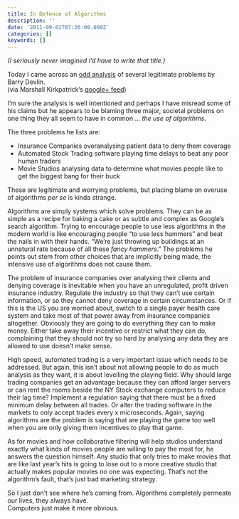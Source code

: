```yaml
---
title: In Defence of Algorithms
description: ''
date: '2011-09-02T07:26:00.000Z'
categories: []
keywords: []
---
```


_(I seriously never imagined I’d have to write that title.)_  
  
Today I came across an [odd analysis](http://www.b-eye-network.com/blogs/devlin/archives/2011/08/lies_damn_lies.php) of several legitimate problems by Barry Devlin.  
(via Marshall Kirkpatrick’s [google+ feed](https://plus.google.com/117421021456205115327))  
  
I’m sure the analysis is well intentioned and perhaps I have misread some of his claims but he appears to be blaming three major, societal problems on one thing they all seem to have in common … _the use of algorithms_.  
  
The three problems he lists are:

*   Insurance Companies overanalysing patient data to deny them coverage
*   Automated Stock Trading software playing time delays to beat any poor human traders
*   Movie Studios analysing data to determine what movies people like to get the biggest bang for their buck

These are legitimate and worrying problems, but placing blame on overuse of algorithms _per se_ is kinda strange.  
  
Algorithms are simply systems which solve problems. They can be as simple as a recipe for baking a cake or as subtle and complex as Google’s search algorithm. Trying to encourage people to use less algorithms in the modern world is like encouraging people “to use less hammers” and beat the nails in with their hands. “We’re just throwing up buildings at an unnatural rate because of all these _fancy hammers_.” The problems he points out stem from other choices that are implicitly being made, the intensive use of algorithms does not cause them.  
  
The problem of insurance companies over analysing their clients and denying coverage is inevitable when you have an unregulated, profit driven insurance industry. Regulate the industry so that they can’t use certain information, or so they cannot deny coverage in certain circumstances. Or if this is the US you are worried about, switch to a single payer health care system and take most of that power away from insurance companies altogether. Obviously they are going to do everything they can to make money. Either take away their incentive or restrict what they can do, complaining that they should not try so hard by analysing any data they are allowed to use doesn’t make sense.  
  
High speed, automated trading is a very important issue which needs to be addressed. But again, this isn’t about not allowing people to do as much analysis as they want, it is about levelling the playing field. Why should large trading companies get an advantage because they can afford larger servers or can rent the rooms beside the NY Stock exchange computers to reduce their lag time? Implement a regulation saying that there must be a fixed minimum delay between all trades. Or alter the trading software in the markets to only accept trades every x microseconds. Again, saying algorithms are the problem is saying that are playing the game too well when you are only giving them incentives to play that game.  
  
As for movies and how collaborative filtering will help studios understand exactly what kinds of movies people are willing to pay the most for, he answers the question himself. Any studio that only tries to make movies that are like last year’s hits is going to lose out to a more creative studio that actually makes popular movies no one was expecting. That’s not the algorithm’s fault, that’s just bad marketing strategy.  
  
So I just don’t see where he’s coming from. Algorithms completely permeate our lives, they always have.  
Computers just make it more obvious.
